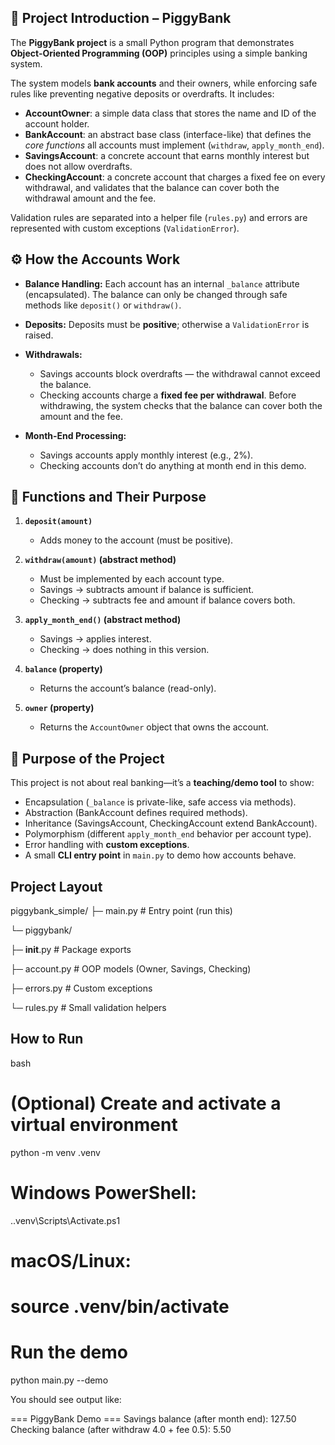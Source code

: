 
## 📌 Project Introduction – PiggyBank

The **PiggyBank project** is a small Python program that demonstrates **Object-Oriented Programming (OOP)** principles using a simple banking system.

The system models **bank accounts** and their owners, while enforcing safe rules like preventing negative deposits or overdrafts. It includes:

* **AccountOwner**: a simple data class that stores the name and ID of the account holder.
* **BankAccount**: an abstract base class (interface-like) that defines the *core functions* all accounts must implement (`withdraw`, `apply_month_end`).
* **SavingsAccount**: a concrete account that earns monthly interest but does not allow overdrafts.
* **CheckingAccount**: a concrete account that charges a fixed fee on every withdrawal, and validates that the balance can cover both the withdrawal amount and the fee.

Validation rules are separated into a helper file (`rules.py`) and errors are represented with custom exceptions (`ValidationError`).

## ⚙️ How the Accounts Work

* **Balance Handling:**
  Each account has an internal `_balance` attribute (encapsulated). The balance can only be changed through safe methods like `deposit()` or `withdraw()`.

* **Deposits:**
  Deposits must be **positive**; otherwise a `ValidationError` is raised.

* **Withdrawals:**

  * Savings accounts block overdrafts — the withdrawal cannot exceed the balance.
  * Checking accounts charge a **fixed fee per withdrawal**. Before withdrawing, the system checks that the balance can cover both the amount and the fee.

* **Month-End Processing:**

  * Savings accounts apply monthly interest (e.g., 2%).
  * Checking accounts don’t do anything at month end in this demo.

## 🔑 Functions and Their Purpose

1. **`deposit(amount)`**

   * Adds money to the account (must be positive).

2. **`withdraw(amount)` (abstract method)**

   * Must be implemented by each account type.
   * Savings → subtracts amount if balance is sufficient.
   * Checking → subtracts fee and amount if balance covers both.

3. **`apply_month_end()` (abstract method)**

   * Savings → applies interest.
   * Checking → does nothing in this version.

4. **`balance` (property)**

   * Returns the account’s balance (read-only).

5. **`owner` (property)**

   * Returns the `AccountOwner` object that owns the account.


## 🎯 Purpose of the Project

This project is not about real banking—it’s a **teaching/demo tool** to show:

* Encapsulation (`_balance` is private-like, safe access via methods).
* Abstraction (BankAccount defines required methods).
* Inheritance (SavingsAccount, CheckingAccount extend BankAccount).
* Polymorphism (different `apply_month_end` behavior per account type).
* Error handling with **custom exceptions**.
* A small **CLI entry point** in `main.py` to demo how accounts behave.


## Project Layout

piggybank_simple/
├─ main.py                 # Entry point (run this)

└─ piggybank/
   
   ├─ __init__.py          # Package exports
  
   ├─ account.py           # OOP models (Owner, Savings, Checking)
  
   ├─ errors.py            # Custom exceptions
   
   └─ rules.py             # Small validation helpers


## How to Run

bash
# (Optional) Create and activate a virtual environment
python -m venv .venv
# Windows PowerShell:
.\.venv\Scripts\Activate.ps1
# macOS/Linux:
# source .venv/bin/activate

# Run the demo
python main.py --demo


You should see output like:

=== PiggyBank Demo ===
Savings balance (after month end): 127.50
Checking balance (after withdraw 4.0 + fee 0.5): 5.50

